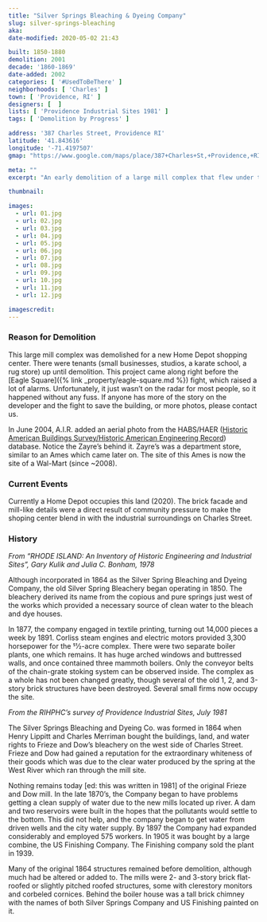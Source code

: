 ```yaml
---
title: "Silver Springs Bleaching & Dyeing Company"
slug: silver-springs-bleaching
aka: 
date-modified: 2020-05-02 21:43

built: 1850-1880
demolition: 2001
decade: '1860-1869'
date-added: 2002
categories: [ '#UsedToBeThere' ]
neighborhoods: [ 'Charles' ]
town: [ 'Providence, RI' ]
designers: [  ]
lists: [ 'Providence Industrial Sites 1981' ]
tags: [ 'Demolition by Progress' ]

address: '387 Charles Street, Providence RI'
latitude: '41.843616'
longitude: '-71.4197507'
gmap: "https://www.google.com/maps/place/387+Charles+St,+Providence,+RI+02904/@41.843616,-71.4197507,17z/data=!3m1!4b1!4m5!3m4!1s0x89e444e3493afc07:0xa3e2793a0f30bffb!8m2!3d41.843616!4d-71.417562"

meta: ""
excerpt: "An early demolition of a large mill complex that flew under the radar in the early 2000s. Replaced by a Home Depot shopping center."

thumbnail: 

images:
  - url: 01.jpg
  - url: 02.jpg
  - url: 03.jpg
  - url: 04.jpg
  - url: 05.jpg
  - url: 06.jpg
  - url: 07.jpg
  - url: 08.jpg
  - url: 09.jpg
  - url: 10.jpg
  - url: 11.jpg
  - url: 12.jpg

imagescredit: 
---
```


### Reason for Demolition
This large mill complex was demolished for a new Home Depot shopping center. There were tenants (small businesses, studios, a karate school, a rug store) up until demolition. This project came along right before the [Eagle Square]({% link _property/eagle-square.md %}) fight, which raised a lot of alarms. Unfortunately, it just wasn’t on the radar for most people, so it happened without any fuss. If anyone has more of the story on the developer and the fight to save the building, or more photos, please contact us. 

In June 2004, A.I.R. added an aerial photo from the HABS/HAER ([Historic American Buildings Survey/Historic American Engineering Record](http://memory.loc.gov/ammem/browse/ListSome.php?category=Architecture,+Landscape)) database. Notice the Zayre’s behind it. Zayre’s was a department store, similar to an Ames which came later on. The site of this Ames is now the site of a Wal-Mart (since ~2008).

### Current Events
Currently a Home Depot occupies this land (2020). The brick facade and mill-like details were a direct result of community pressure to make the shoping center blend in with the industrial surroundings on Charles Street. 

### History

_From “RHODE ISLAND: An Inventory of Historic Engineering and Industrial Sites”, Gary Kulik and Julia C. Bonham, 1978_

Although incorporated in 1864 as the Silver Spring Bleaching and Dyeing Company, the old Silver Spring Bleachery began operating in 1850. The bleachery derived its name from the copious and pure springs just west of the works which provided a necessary source of clean water to the bleach and dye houses.

In 1877, the company engaged in textile printing, turning out 14,000 pieces a week by 1891. Corliss steam engines and electric motors provided 3,300 horsepower for the 51⁄2-acre complex. There were two separate boiler plants, one which remains. It has huge arched windows and buttressed walls, and once contained three mammoth boilers. Only the conveyor belts of the chain-grate stoking system can be observed inside. The complex as a whole has not been changed greatly, though several of the old 1, 2, and 3-story brick structures have been destroyed. Several small firms now occupy the site.

_From the RIHPHC’s survey of Providence Industrial Sites, July 1981_

The Silver Springs Bleaching and Dyeing Co. was formed in 1864 when Henry Lippitt and Charles Merriman bought the buildings, land, and water rights to Frieze and Dow’s bleachery on the west side of Charles Street. Frieze and Dow had gained a reputation for the extraordinary whiteness of their goods which was due to the clear water produced by the spring at the West River which ran through the mill site.

Nothing remains today [ed: this was written in 1981] of the original Frieze and Dow mill. In the late 1870’s, the Company began to have problems getting a clean supply of water due to the new mills located up river. A dam and two reservoirs were built in the hopes that the pollutants would settle to the bottom. This did not help, and the company began to get water from driven wells and the city water supply. By 1897 the Company had expanded considerably and employed 575 workers. In 1905 it was bought by a large combine, the US Finishing Company. The Finishing company sold the plant in 1939.

Many of the original 1864 structures remained before demolition, although much had be altered or added to. The mills were 2- and 3-story brick flat-roofed or slightly pitched roofed structures, some with clerestory monitors and corbeled cornices. Behind the boiler house was a tall brick chimney with the names of both Silver Springs Company and US Finishing painted on it.
